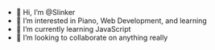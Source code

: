 - 👋 Hi, I’m @Slinker
- 👀 I’m interested in Piano, Web Development, and learning
- 🌱 I’m currently learning JavaScript
- 💞️ I’m looking to collaborate on anything really
